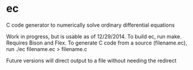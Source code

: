 ec
==

C code generator to numerically solve ordinary differential equations

Work in progress, but is usable as of 12/29/2014.
To build ec, run make. Requires Bison and Flex.
To generate C code from a source (filename.ec), run
./ec filename.ec > filename.c

Future versions will direct output to a file without needing the redirect
